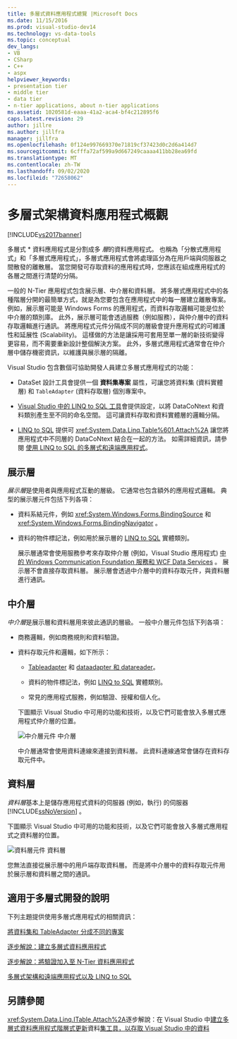 ```yaml
---
title: 多層式資料應用程式總覽 |Microsoft Docs
ms.date: 11/15/2016
ms.prod: visual-studio-dev14
ms.technology: vs-data-tools
ms.topic: conceptual
dev_langs:
- VB
- CSharp
- C++
- aspx
helpviewer_keywords:
- presentation tier
- middle tier
- data tier
- n-tier applications, about n-tier applications
ms.assetid: 1020581d-eaaa-41a2-aca4-bf4c212895f6
caps.latest.revision: 29
author: jillre
ms.author: jillfra
manager: jillfra
ms.openlocfilehash: 0f124e997669370e71819cf37423d0c2d6a414d7
ms.sourcegitcommit: 6cfffa72af599a9d667249caaaa411bb28ea69fd
ms.translationtype: MT
ms.contentlocale: zh-TW
ms.lasthandoff: 09/02/2020
ms.locfileid: "72658062"
---
```

# <a name="n-tier-data-applications-overview"></a>多層式架構資料應用程式概觀
[!INCLUDE[vs2017banner](../includes/vs2017banner.md)]

多層式 * 資料應用程式是分割成多 *層*的資料應用程式。 也稱為「分散式應用程式」和「多層式應用程式」，多層式應用程式會將處理區分為在用戶端與伺服器之間散發的離散層。 當您開發可存取資料的應用程式時，您應該在組成應用程式的各層之間進行清楚的分隔。

 一般的 N-Tier 應用程式包含展示層、中介層和資料層。 將多層式應用程式中的各種階層分開的最簡單方式，就是為您要包含在應用程式中的每一層建立離散專案。 例如，展示層可能是 Windows Forms 的應用程式，而資料存取邏輯可能是位於中介層的類別庫。 此外，展示層可能會透過服務（例如服務），與仲介層中的資料存取邏輯進行通訊。 將應用程式元件分隔成不同的層級會提升應用程式的可維護性和延展性 (Scalability)。 這樣做的方法是讓採用可套用至單一層的新技術變得更容易，而不需要重新設計整個解決方案。 此外，多層式應用程式通常會在仲介層中儲存機密資訊，以維護與展示層的隔離。

 Visual Studio 包含數個可協助開發人員建立多層式應用程式的功能：

- DataSet 設計工具會提供一個 **資料集專案** 屬性，可讓您將資料集 (資料實體層) 和 `TableAdapter` (資料存取層) 個別專案中。

- [Visual Studio 中的 LINQ to SQL 工具](../data-tools/linq-to-sql-tools-in-visual-studio2.md)會提供設定，以將 DataCoNtext 和資料類別產生至不同的命名空間。 這可讓資料存取和資料實體層的邏輯分隔。

- [LINQ to SQL](https://msdn.microsoft.com/library/73d13345-eece-471a-af40-4cc7a2f11655) 提供可 <xref:System.Data.Linq.Table%601.Attach%2A> 讓您將應用程式中不同層的 DataCoNtext 結合在一起的方法。 如需詳細資訊，請參閱 [使用 LINQ to SQL 的多層式和遠端應用程式](https://msdn.microsoft.com/library/854a1cdd-53cb-45f5-83ca-63962a9b3598)。

## <a name="presentation-tier"></a>展示層
 *展示層*是使用者與應用程式互動的層級。 它通常也包含額外的應用程式邏輯。 典型的展示層元件包括下列各項：

- 資料系結元件，例如 <xref:System.Windows.Forms.BindingSource> 和 <xref:System.Windows.Forms.BindingNavigator> 。

- 資料的物件標記法，例如用於展示層的 [LINQ to SQL](https://msdn.microsoft.com/library/73d13345-eece-471a-af40-4cc7a2f11655) 實體類別。

  展示層通常會使用服務參考來存取仲介層 (例如，Visual Studio 應用程式) [中的 Windows Communication Foundation 服務和 WCF Data Services](../data-tools/windows-communication-foundation-services-and-wcf-data-services-in-visual-studio.md) 。 展示層不會直接存取資料層。 展示層會透過中介層中的資料存取元件，與資料層進行通訊。

## <a name="middle-tier"></a>中介層
 *中介層*是展示層和資料層用來彼此通訊的層級。 一般中介層元件包括下列各項：

- 商務邏輯，例如商務規則和資料驗證。

- 資料存取元件和邏輯，如下所示：

  - [Tableadapter](https://msdn.microsoft.com/library/09416de9-134c-4dc7-8262-6c8d81e3f364) 和 [dataadapter 和 datareader](https://msdn.microsoft.com/library/cc952ca2-ec19-46ab-9189-15174b52cb74)。

  - 資料的物件標記法，例如 [LINQ to SQL](https://msdn.microsoft.com/library/73d13345-eece-471a-af40-4cc7a2f11655) 實體類別。

  - 常見的應用程式服務，例如驗證、授權和個人化。

  下圖顯示 Visual Studio 中可用的功能和技術，以及它們可能會放入多層式應用程式仲介層的位置。

  ![中介層元件](../data-tools/media/ntiermid.png "NtierMid") 中介層

  中介層通常會使用資料連線來連接到資料層。 此資料連線通常會儲存在資料存取元件中。

## <a name="data-tier"></a>資料層
 *資料層*基本上是儲存應用程式資料的伺服器 (例如，執行) 的伺服器 [!INCLUDE[ssNoVersion](../includes/ssnoversion-md.md)] 。

 下圖顯示 Visual Studio 中可用的功能和技術，以及它們可能會放入多層式應用程式之資料層的位置。

 ![資料層元件](../data-tools/media/ntierdatatier.png "ntierdatatier") 資料層

 您無法直接從展示層中的用戶端存取資料層。 而是將中介層中的資料存取元件用於展示層和資料層之間的通訊。

## <a name="help-for-n-tier-development"></a>適用于多層式開發的說明
 下列主題提供使用多層式應用程式的相關資訊：

 [將資料集和 TableAdapter 分成不同的專案](../data-tools/separate-datasets-and-tableadapters-into-different-projects.md)

 [逐步解說：建立多層式資料應用程式](../data-tools/walkthrough-creating-an-n-tier-data-application.md)

 [逐步解說：將驗證加入至 N-Tier 資料應用程式](https://msdn.microsoft.com/library/b35d072c-31f0-49ba-a225-69177592c265)

 [多層式架構和遠端應用程式以及 LINQ to SQL](https://msdn.microsoft.com/library/854a1cdd-53cb-45f5-83ca-63962a9b3598)

## <a name="see-also"></a>另請參閱
 <xref:System.Data.Linq.ITable.Attach%2A>逐步解說：在 Visual Studio 中[建立多層式資料應用程式](../data-tools/walkthrough-creating-an-n-tier-data-application.md)[階層式更新](../data-tools/hierarchical-update.md)資料[集工具，以](../data-tools/dataset-tools-in-visual-studio.md)[存取 Visual Studio 中的資料](../data-tools/accessing-data-in-visual-studio.md)
